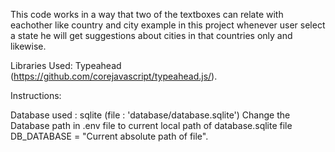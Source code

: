 This code works in a way that two of the textboxes can relate with eachother like country and city example in this project
whenever user select a state he will get suggestions about cities in that countries only and likewise.

Libraries Used:
Typeahead (https://github.com/corejavascript/typeahead.js/).

Instructions:

Database used : sqlite (file : 'database/database.sqlite')
Change the Database path in .env file to current local path of database.sqlite file
DB_DATABASE = "Current absolute path of file".
